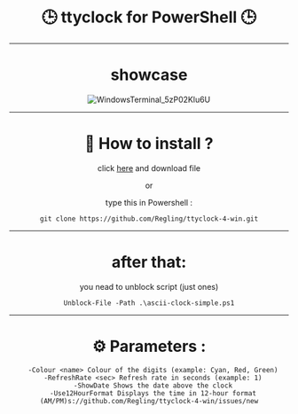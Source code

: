 
<div class=badges align="center">
    
  <br><br><br><br>

# 🕒 ttyclock for PowerShell 🕒
***

# showcase

![WindowsTerminal_5zP02Klu6U](https://github.com/user-attachments/assets/9021c9f7-29d8-49cb-a971-8738614dbfc4)
***

# 🚀 How to install ?

click [here](https://github.com/Regling/ttyclock-4-win/archive/refs/heads/main.zip) and download file

or

type this in Powershell :  
  
```
git clone https://github.com/Regling/ttyclock-4-win.git
```
***

# after that:
you nead to unblock script (just ones)

```
Unblock-File -Path .\ascii-clock-simple.ps1
```
***

# ⚙️ Parameters :

```
  -Colour <name> Colour of the digits (example: Cyan, Red, Green)
  -RefreshRate <sec> Refresh rate in seconds (example: 1)
  -ShowDate Shows the date above the clock
  -Use12HourFormat Displays the time in 12-hour format (AM/PM)s://github.com/Regling/ttyclock-4-win/issues/new
```
